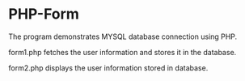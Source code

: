 # PHP-Form
The program demonstrates MYSQL database connection using PHP.

form1.php fetches the user information and stores it in the database.

form2.php displays the user information stored in database.
